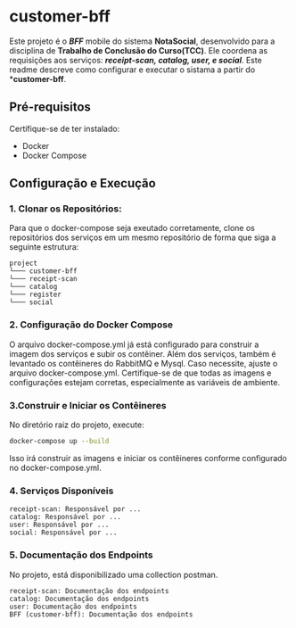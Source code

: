 ﻿# customer-bff

Este projeto é o ***BFF*** mobile do sistema **NotaSocial**, desenvolvido para a disciplina de **Trabalho de Conclusão do Curso(TCC)**. Ele coordena as requisições aos serviços: ***receipt-scan, catalog, user, e social***.
Este readme descreve como configurar e executar o sistama a partir do ***customer-bff**.

## Pré-requisitos

Certifique-se de ter instalado:

- Docker
- Docker Compose

## Configuração e Execução

### 1. Clonar os Repositórios:
Para que o docker-compose seja exeutado corretamente, clone os repositórios dos serviços em um mesmo repositório de forma que siga a seguinte estrutura:

```
project
└─── customer-bff
└─── receipt-scan
└─── catalog
└─── register
└─── social
```

### 2. Configuração do Docker Compose

O arquivo docker-compose.yml já está configurado para construir a imagem dos serviços e subir os contêiner. Além dos serviços, também é levantado os contêineres do RabbitMQ e Mysql.
Caso necessite, ajuste o arquivo docker-compose.yml. Certifique-se de que todas as imagens e configurações estejam corretas, especialmente as variáveis de ambiente.

### 3.Construir e Iniciar os Contêineres

No diretório raiz do projeto, execute:

```bash
docker-compose up --build
```

Isso irá construir as imagens e iniciar os contêineres conforme configurado no docker-compose.yml.


### 4. Serviços Disponíveis

    receipt-scan: Responsável por ...
    catalog: Responsável por ...
    user: Responsável por ...
    social: Responsável por ...

### 5. Documentação dos Endpoints

No projeto, está disponibilizado uma collection postman.


    receipt-scan: Documentação dos endpoints
    catalog: Documentação dos endpoints
    user: Documentação dos endpoints
    BFF (customer-bff): Documentação dos endpoints

    

